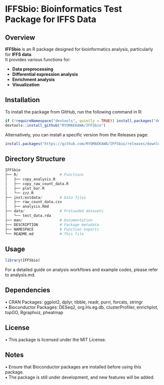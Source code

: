 # IFFSbio: Bioinformatics Test Package for IFFS Data

##  Overview

**IFFSbio** is an R package designed for bioinformatics analysis, particularly for **IFFS data**.  
It provides various functions for:
- **Data preprocessing**
- **Differential expression analysis**
- **Enrichment analysis**
- **Visualization**

##  Installation

To install the package from GitHub, run the following command in R:

```r
if (!requireNamespace("devtools", quietly = TRUE)) install.packages("devtools")
devtools::install_github("RYOMAEKAWA/IFFSbio")
```

Alternatively, you can install a specific version from the Releases page:

```r
install.packages("https://github.com/RYOMAEKAWA/IFFSbio/releases/download/v0.1.4/IFFSbio_0.1.4.tar.gz", repos = NULL, type = "source")
```

##  Directory Structure

```r
IFFSbio
├── R/                   # Functions
│   ├── copy_analysis.R
│   ├── copy_raw_count_data.R
│   ├── plot_bar.R
│   └── zzz.R
├── inst/extdata/        # Data files
│   ├── raw_count_data.csv
│   ├── analysis.Rmd
├── data/                # Preloaded datasets
│   └── test_data.rda
├── man/                 # Documentation
├── DESCRIPTION          # Package metadata
├── NAMESPACE            # Function exports
└── README.md            # This file
```

## Usage

```r
library(IFFSbio)
```
For a detailed guide on analysis workflows and example codes, please refer to analysis.md.

## Dependencies
•	CRAN Packages: ggplot2, dplyr, tibble, readr, purrr, forcats, stringr  
•	Bioconductor Packages: DESeq2, org.Hs.eg.db, clusterProfiler, enrichplot, topGO, Rgraphviz, pheatmap  
## License
•	This package is licensed under the MIT License.  

## Notes
  •	Ensure that Bioconductor packages are installed before using this package.  
	•	The package is still under development, and new features will be added.
